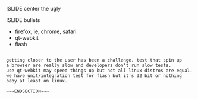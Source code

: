 !SLIDE center
the ugly

!SLIDE bullets
* firefox, ie, chrome, safari 
* qt-webkit
* flash

~~~SECTION:notes~~~

getting closer to the user has been a challenge. test that spin up
a browser are really slow and developers don't run slow tests.
use qt-webkit may speed things up but not all linux distros are equal.
we have unit/integration test for flash but it's 32 bit or nothing baby at least on linux.

~~~ENDSECTION~~~

